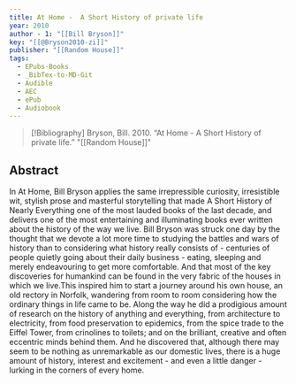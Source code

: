 ```yaml
---
title: At Home -  A Short History of private life
year: 2010
author - 1: "[[Bill Bryson]]"
key: "[[@Bryson2010-zi]]"
publisher: "[[Random House]]"
tags:
  - EPubs-Books
  - _BibTex-to-MD-Git
  - Audible
  - AEC
  - ePub
  - Audiobook
---
```


> [!Bibliography]
> Bryson, Bill. 2010. “At Home -  A Short History of private life.” "[[Random House]]"

## Abstract
In At Home, Bill Bryson applies the same irrepressible curiosity, irresistible wit, stylish prose and masterful storytelling that made A Short History of Nearly Everything one of the most lauded books of the last decade, and delivers one of the most entertaining and illuminating books ever written about the history of the way we live. Bill Bryson was struck one day by the thought that we devote a lot more time to studying the battles and wars of history than to considering what history really consists of -  centuries of people quietly going about their daily business - eating, sleeping and merely endeavouring to get more comfortable. And that most of the key discoveries for humankind can be found in the very fabric of the houses in which we live.This inspired him to start a journey around his own house, an old rectory in Norfolk, wandering from room to room considering how the ordinary things in life came to be. Along the way he did a prodigious amount of research on the history of anything and everything, from architecture to electricity, from food preservation to epidemics, from the spice trade to the Eiffel Tower, from crinolines to toilets; and on the brilliant, creative and often eccentric minds behind them. And he discovered that, although there may seem to be nothing as unremarkable as our domestic lives, there is a huge amount of history, interest and excitement - and even a little danger - lurking in the corners of every home.